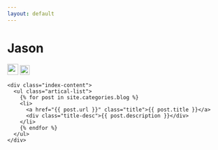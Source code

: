 ```yaml
---
layout: default
---
```


<body>
  <div class="index-wrapper">
    <div class="aside">
      <div class="info-card">
        <h1>Jason</h1>
        <a href="https://www.linkedin.com/in/jipeng-liu/" target="_blank"><img src="https://www.linkedin.com/favicon.ico" alt="" width="25"/></a>
        <a href="mailto:jason.liu.dba@gmail.com" target="_blank"><img src="https://mail.google.com/favicon.ico" alt="" width="22"/></a>
      </div>
      <div id="particles-js"></div>
    </div>

    <div class="index-content">
      <ul class="artical-list">
        {% for post in site.categories.blog %}
        <li>
          <a href="{{ post.url }}" class="title">{{ post.title }}</a>
          <div class="title-desc">{{ post.description }}</div>
        </li>
        {% endfor %}
      </ul>
    </div>
  </div>
</body>
